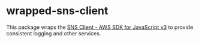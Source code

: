 # wrapped-sns-client

This package wraps the [SNS Client - AWS SDK for JavaScript v3](https://docs.aws.amazon.com/AWSJavaScriptSDK/v3/latest/clients/client-sns/index.html) to provide consistent logging and other services.
